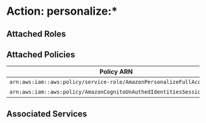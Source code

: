 # Action: personalize:*

## Attached Roles

## Attached Policies

| Policy ARN | Policy Name |
|------------|-------------|
| `arn:aws:iam::aws:policy/service-role/AmazonPersonalizeFullAccess` | [AmazonPersonalizeFullAccess](../policies.md#amazonpersonalizefullaccess) |
| `arn:aws:iam::aws:policy/AmazonCognitoUnAuthedIdentitiesSessionPolicy` | [AmazonCognitoUnAuthedIdentitiesSessionPolicy](../policies.md#amazoncognitounauthedidentitiessessionpolicy) |

## Associated Services

